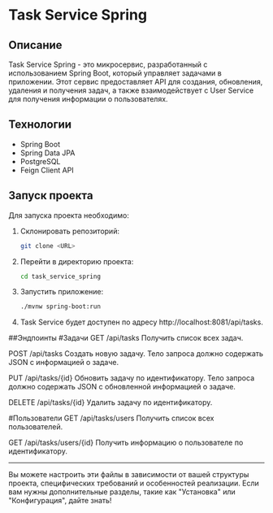 # Task Service Spring

## Описание
Task Service Spring - это микросервис, разработанный с использованием Spring Boot, который управляет задачами в приложении. Этот сервис предоставляет API для создания, обновления, удаления и получения задач, а также взаимодействует с User Service для получения информации о пользователях.

## Технологии
- Spring Boot
- Spring Data JPA
- PostgreSQL
- Feign Client API

## Запуск проекта
Для запуска проекта необходимо:
1. Склонировать репозиторий:
   ```bash
   git clone <URL>
2. Перейти в директорию проекта:
   ```bash
   cd task_service_spring
4. Запустить приложение:
   ```bash
   ./mvnw spring-boot:run
5. Task Service будет доступен по адресу http://localhost:8081/api/tasks.

##Эндпоинты
#Задачи
GET /api/tasks
Получить список всех задач.

POST /api/tasks
Создать новую задачу.
Тело запроса должно содержать JSON с информацией о задаче.

PUT /api/tasks/{id}
Обновить задачу по идентификатору.
Тело запроса должно содержать JSON с обновленной информацией о задаче.

DELETE /api/tasks/{id}
Удалить задачу по идентификатору.

#Пользователи
GET /api/tasks/users
Получить список всех пользователей.

GET /api/tasks/users/{id}
Получить информацию о пользователе по идентификатору.

---

Вы можете настроить эти файлы в зависимости от вашей структуры проекта, специфических требований и особенностей реализации. Если вам нужны дополнительные разделы, такие как "Установка" или "Конфигурация", дайте знать!
